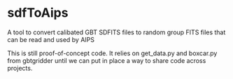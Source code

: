 # sdfToAips
A tool to convert calibated GBT SDFITS files to random group FITS files that can
 be read and used by AIPS

This is still proof-of-concept code.  It relies on get_data.py and boxcar.py from gbtgridder until we can put in place a way to share code across projects.
